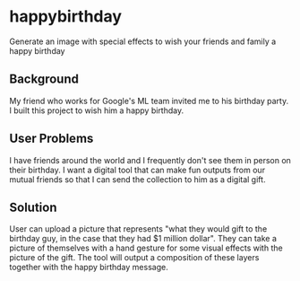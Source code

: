 # happybirthday
Generate an image with special effects to wish your friends and family a happy birthday

## Background
My friend who works for Google's ML team invited me to his birthday party. I built this project to wish him a happy birthday.

## User Problems
I have friends around the world and I frequently don't see them in person on their birthday. I want a digital tool that can make fun outputs from our mutual friends so that I can send the collection to him as a digital gift.

## Solution
User can upload a picture that represents "what they would gift to the birthday guy, in the case that they had $1 million dollar". They can take a picture of themselves with a hand gesture for some visual effects with the picture of the gift. The tool will output a composition of these layers together with the happy birthday message.


